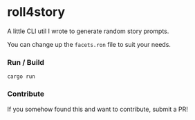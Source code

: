 # roll4story

A little CLI util I wrote to generate random story prompts.

You can change up the `facets.ron` file to suit your needs.

### Run / Build
`cargo run`

### Contribute
If you somehow found this and want to contribute, submit a PR!